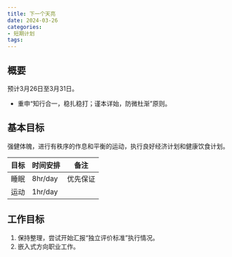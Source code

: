 ```yaml
---
title: 下一个天亮
date: 2024-03-26
categories:
- 短期计划
tags:
---
```


## 概要

预计3月26日至3月31日。

- 重申“知行合一，稳扎稳打；谨本详始，防微杜渐”原则。

## 基本目标

强健体魄，进行有秩序的作息和平衡的运动，执行良好经济计划和健康饮食计划。

| 目标 | 时间安排 | 备注 |
| --- | --- | --- |
| 睡眠 | 8hr/day | 优先保证 |
| 运动 | 1hr/day | |

## 工作目标

1. 保持整理，尝试开始汇报“独立评价标准”执行情况。
2. 嵌入式方向职业工作。
